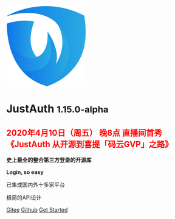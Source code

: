 
![](_media/justauth@0,25x.png)
# JustAuth <small>1.15.0-alpha</small>

<h2><strong style="color:red">2020年4月10日（周五） 晚8点 直播间首秀《JustAuth 从开源到喜提「码云GVP」之路》</strong></h2>

<strong>史上最全的整合第三方登录的开源库</strong>

<strong>Login, so easy</strong>

<p>已集成国内外十多家平台</p>
<p>极简的API设计</p>


[Gitee](https://gitee.com/yadong.zhang/JustAuth)
[Github](https://github.com/zhangyd-c/JustAuth)
[Get Started](#简介)

